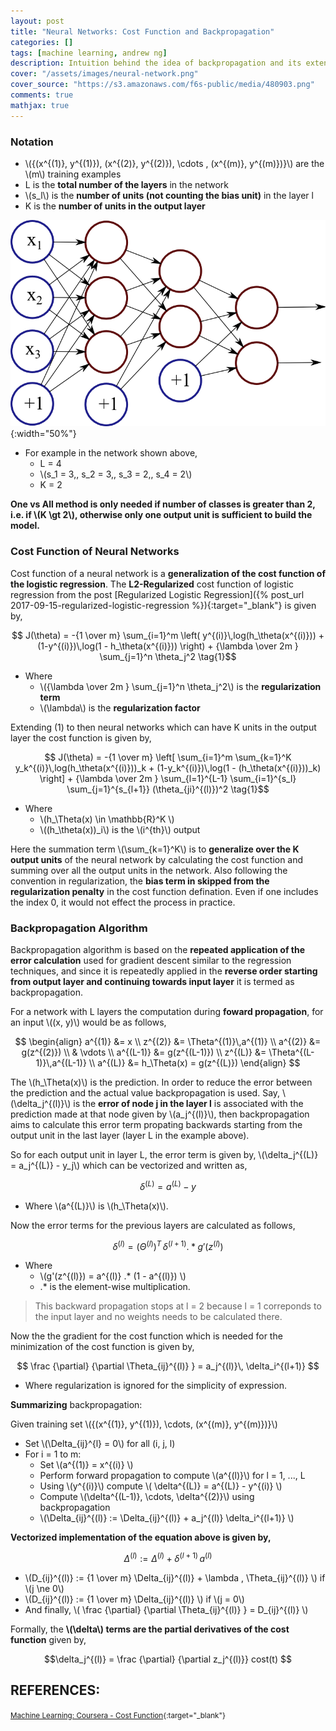 ```yaml
---
layout: post
title: "Neural Networks: Cost Function and Backpropagation"
categories: []
tags: [machine learning, andrew ng]
description: Intuition behind the idea of backpropagation and its extension to calculate cost function
cover: "/assets/images/neural-network.png"
cover_source: "https://s3.amazonaws.com/f6s-public/media/480903.png"
comments: true
mathjax: true
---
```


### Notation
* \\({(x^{(1)}, y^{(1)}), (x^{(2)}, y^{(2)}), \cdots , (x^{(m)}, y^{(m)})}\\) are the \\(m\\) training examples
* L is the **total number of the layers** in the network
* \\(s_l\\) is the **number of units (not counting the bias unit)** in the layer l
* K is the **number of units in the output layer**

![Neural Network Notations](/assets/2017-10-03-neural-networks-cost-function-and-back-propagation/fig-1-neural-network-notations.png?raw=true){:width="50%"}

* For example in the network shown above, 
  * L = 4
  * \\(s_1 = 3,\, s_2 = 3,\, s_3 = 2,\, s_4 = 2\\)
  * K = 2

**One vs All method is only needed if number of classes is greater than 2, i.e. if \\(K \gt 2\\), otherwise only one output unit is sufficient to build the model.**

### Cost Function of Neural Networks
Cost function of a neural network is a **generalization of the cost function of the logistic regression**. The **L2-Regularized** cost function of logistic regression from the post [Regularized Logistic Regression]({% post_url 2017-09-15-regularized-logistic-regression %}){:target="_blank"}  is given by,

$$ J(\theta) = -{1 \over m} \sum_{i=1}^m \left( y^{(i)}\,log(h_\theta(x^{(i)})) + (1-y^{(i)})\,log(1 - h_\theta(x^{(i)})) \right) + {\lambda \over 2m } \sum_{j=1}^n \theta_j^2 \tag{1}$$

* Where 
  * \\({\lambda \over 2m } \sum_{j=1}^n \theta_j^2\\) is the **regularization term**
  * \\(\lambda\\) is the **regularization factor**

Extending (1) to then neural networks which can have K units in the output layer the cost function is given by,

$$ J(\theta) = -{1 \over m} \left[ \sum_{i=1}^m \sum_{k=1}^K y_k^{(i)}\,log(h_\theta(x^{(i)}))_k + (1-y_k^{(i)})\,log(1 - (h_\theta(x^{(i)}))_k) \right] + {\lambda \over 2m } \sum_{l=1}^{L-1} \sum_{i=1}^{s_l} \sum_{j=1}^{s_{l+1}} (\theta_{ji}^{(l)})^2 \tag{1}$$

* Where
  * \\(h_\Theta(x) \in \mathbb{R}^K \\)
  * \\((h_\theta(x))_i\\) is the \\(i^{th}\\) output

Here the summation term \\(\sum_{k=1}^K\\) is to **generalize over the K output units** of the neural network by calculating the cost function and summing over all the output units in the network. Also following the convention in regularization, the **bias term in skipped from the regularization penalty** in the cost function defination. Even if one includes the index 0, it would not effect the process in practice.

### Backpropagation Algorithm
Backpropagation algorithm is based on the **repeated application of the error calculation** used for gradient descent similar to the regression techniques, and since it is repeatedly applied in the **reverse order starting from output layer and continuing towards input layer** it is termed as backpropagation.

For a network with L layers the computation during **foward propagation**, for an input \\((x, y)\\) would be as follows,

$$
  \begin{align}
    a^{(1)} &= x \\
    z^{(2)} &= \Theta^{(1)}\,a^{(1)} \\
    a^{(2)} &= g(z^{(2)}) \\
    & \vdots \\
    a^{(L-1)} &= g(z^{(L-1)}) \\
    z^{(L)} &= \Theta^{(L-1)}\,a^{(L-1)} \\
    a^{(L)} &= h_\Theta(x) = g(z^{(L)})
  \end{align}
$$

The \\(h_\Theta(x)\\) is the prediction. In order to reduce the error between the prediction and the actual value backpropagation is used. Say, \\(\delta_j^{(l)}\\) is the **error of node j in the layer l** is associated with the prediction made at that node given by \\(a_j^{(l)}\\), then backpropagation aims to calculate this error term propating backwards starting from the output unit in the last layer (layer L in the example above).

So for each output unit in layer L, the error term is given by, \\(\delta_j^{(L)} = a_j^{(L)} - y_j\\) which can be vectorized and written as, 

$$ \delta^{(L)} = a^{(L)} - y $$

* Where \\(a^{(L)}\\) is \\(h_\Theta(x)\\).

Now the error terms for the previous layers are calculated as follows,

$$ \delta^{(l)} = (\Theta^{(l)})^T\,\delta^{(l+1)} .* g'(z^{(l)}) $$

* Where 
  * \\(g'(z^{(l)}) = a^{(l)} .* (1 - a^{(l)}) \\)
  * .* is the element-wise multiplication.

> This backward propagation stops at l = 2 because l = 1 correponds to the input layer and no weights needs to be calculated there.

Now the the gradient for the cost function which is needed for the minimization of the cost function is given by,

$$ \frac {\partial} {\partial \Theta_{ij}^{(l)} } = a_j^{(l)}\, \delta_i^{(l+1)}  $$

* Where regularization is ignored for the simplicity of expression.

**Summarizing** backpropagation:

Given training set \\({(x^{(1)}, y^{(1)}), \cdots, (x^{(m)}, y^{(m)})}\\)

* Set \\(\Delta_{ij}^{l} = 0\\) for all (i, j, l)
* For i = 1 to m:
  * Set \\(a^{(1)} = x^{(i)} \\)
  * Perform forward propagation to compute \\(a^{(l)}\\) for l = 1, ..., L
  * Using \\(y^{(i)}\\) compute \\( \delta^{(L)} = a^{(L)} - y^{(i)} \\)
  * Compute \\(\delta^{(L-1)}, \cdots, \delta^{(2)}\\) using backpropagation
  * \\(\Delta\_{ij}^{(l)} := \Delta\_{ij}^{(l)} + a_j^{(l)} \delta_i^{(l+1)} \\)

**Vectorized implementation of the equation above is given by,** 

$$\Delta^{(l)} := \Delta^{(l)} + \delta^{(l+1)}\,a^{(l)} $$ 

* \\(D_{ij}^{(l)} := {1 \over m} \Delta\_{ij}^{(l)} + \lambda \, \Theta\_{ij}^{(l)} \\) if \\(j \ne 0\\)
* \\(D_{ij}^{(l)} := {1 \over m} \Delta\_{ij}^{(l)} \\) if \\(j = 0\\)
* And finally, \\( \frac {\partial} {\partial \Theta_{ij}^{(l)} } = D\_{ij}^{(l)} \\)

Formally, the **\\(\delta\\) terms are the partial derivatives of the cost function** given by,

$$\delta_j^{(l)} = \frac {\partial} {\partial z_j^{(l)}} cost(t) $$

## REFERENCES:

<small>[Machine Learning: Coursera - Cost Function](https://www.coursera.org/learn/machine-learning/lecture/na28E/cost-function){:target="_blank"}</small>